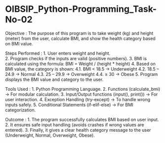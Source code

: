 # OIBSIP_Python-Programming_Task-No-02
Objective :  The purpose of this program is to take weight (kg) and height (meter) from the user, calculate BMI, and show the health category based on BMI value.

Steps Performed : 
                  1. User enters weight and height.  
                  2. Program checks if the inputs are valid (positive numbers).
                  3. BMI is calculated using the formula:
                          BMI = Weight / (height * height)
                  4. Based on BMI value, the category is shown:
                          4.1. BMI < 18.5 → Underweight
                          4.2. 18.5 – 24.9 → Normal
                          4.3. 25 – 29.9 → Overweight
                          4.4. ≥ 30 → Obese
                  5. Program displays the BMI value and category to the user.

Tools Used : 
                  1. Python Programming Language.
                  2. Functions (calculate_bmi) → For modular calculation.
                  3. Input/Output functions (input(), print()) → For user interaction.
                  4. Exception Handling (try-except) → To handle wrong inputs safely.
                  5. Conditional Statements (if-elif-else) → For BMI categorization.

Outcome : 
                  1. The program successfully calculates BMI based on user input.
                  2. It ensures safe input handling (avoids crashes if wrong values are entered).
                  3. Finally, it gives a clear health category message to the user (Underweight, Normal, Overweight, Obese).


























	​

      



